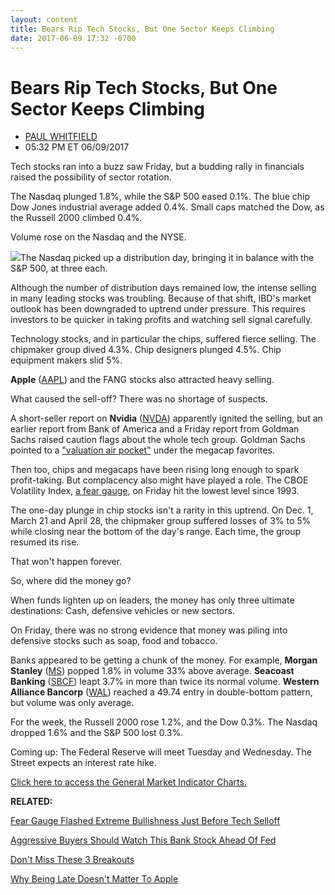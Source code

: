 ```yaml
---
layout: content
title: Bears Rip Tech Stocks, But One Sector Keeps Climbing
date: 2017-06-09 17:32 -0700
---
```



Bears Rip Tech Stocks, But One Sector Keeps Climbing
=====================================================




* [PAUL WHITFIELD](https://www.investors.com/author/whitfieldp/ "Posts by PAUL WHITFIELD")
* 05:32 PM ET 06/09/2017






Tech stocks ran into a buzz saw Friday, but a budding rally in financials raised the possibility of sector rotation.


The Nasdaq plunged 1.8%, while the S&P 500 eased 0.1%. The blue chip Dow Jones industrial average added 0.4%. Small caps matched the Dow, as the Russell 2000 climbed 0.4%.


Volume rose on the Nasdaq and the NYSE.


![](https://www.investors.com/wp-content/uploads/2017/06/MP_060917-185x300.png)The Nasdaq picked up a distribution day, bringing it in balance with the S&P 500, at three each.


Although the number of distribution days remained low, the intense selling in many leading stocks was troubling. Because of that shift, IBD's market outlook has been downgraded to uptrend under pressure. This requires investors to be quicker in taking profits and watching sell signal carefully.


Technology stocks, and in particular the chips, suffered fierce selling. The chipmaker group dived 4.3%. Chip designers plunged 4.5%. Chip equipment makers slid 5%.


**Apple** ([AAPL](https://research.investors.com/quote.aspx?symbol=AAPL)) and the FANG stocks also attracted heavy selling.


What caused the sell-off? There was no shortage of suspects.


A short-seller report on **Nvidia** ([NVDA](https://research.investors.com/quote.aspx?symbol=NVDA)) apparently ignited the selling, but an earlier report from Bank of America and a Friday report from Goldman Sachs raised caution flags about the whole tech group. Goldman Sachs pointed to a ["valuation air pocket"](https://www.investors.com/news/technology/forget-fang-goldman-adds-apple-microsoft-faamg-to-tech-leaders/) under the megacap favorites.


Then too, chips and megacaps have been rising long enough to spark profit-taking. But complacency also might have played a role. The CBOE Volatility Index, [a fear gauge](http://ow.ly/VeH630csTQH), on Friday hit the lowest level since 1993.


The one-day plunge in chip stocks isn't a rarity in this uptrend. On Dec. 1, March 21 and April 28, the chipmaker group suffered losses of 3% to 5% while closing near the bottom of the day's range. Each time, the group resumed its rise.


That won't happen forever.


So, where did the money go?


When funds lighten up on leaders, the money has only three ultimate destinations: Cash, defensive vehicles or new sectors.


On Friday, there was no strong evidence that money was piling into defensive stocks such as soap, food and tobacco.


Banks appeared to be getting a chunk of the money. For example, **Morgan Stanley** ([MS](https://research.investors.com/quote.aspx?symbol=MS)) popped 1.8% in volume 33% above average. **Seacoast Banking** ([SBCF](https://research.investors.com/quote.aspx?symbol=SBCF)) leapt 3.7% in more than twice its normal volume. **Western Alliance Bancorp** ([WAL](https://research.investors.com/quote.aspx?symbol=WAL)) reached a 49.74 entry in double-bottom pattern, but volume was only average.


For the week, the Russell 2000 rose 1.2%, and the Dow 0.3%. The Nasdaq dropped 1.6% and the S&P 500 lost 0.3%.


Coming up: The Federal Reserve will meet Tuesday and Wednesday. The Street expects an interest rate hike.


[Click here to access the General Market Indicator Charts.](https://www.investors.com/wp-content/uploads/2017/06/GMI_061217.pdf)


**RELATED:**


[Fear Gauge Flashed Extreme Bullishness Just Before Tech Selloff](https://www.investors.com/news/cboe-volatility-index-hits-lowest-since-1993-why-you-should-worry/)


[Aggressive Buyers Should Watch This Bank Stock Ahead Of Fed](https://www.investors.com/news/this-financial-stock-is-in-the-right-place-for-aggressive-buyers/)


[Don't Miss These 3 Breakouts](https://www.investors.com/etfs-and-funds/etfs/big-banks-lift-dow-etf-near-buy-this-chip-stock-soars-again/)


[Why Being Late Doesn't Matter To Apple](https://www.investors.com/news/technology/click/why-being-late-to-market-doesnt-hurt-apple-homepod/)




